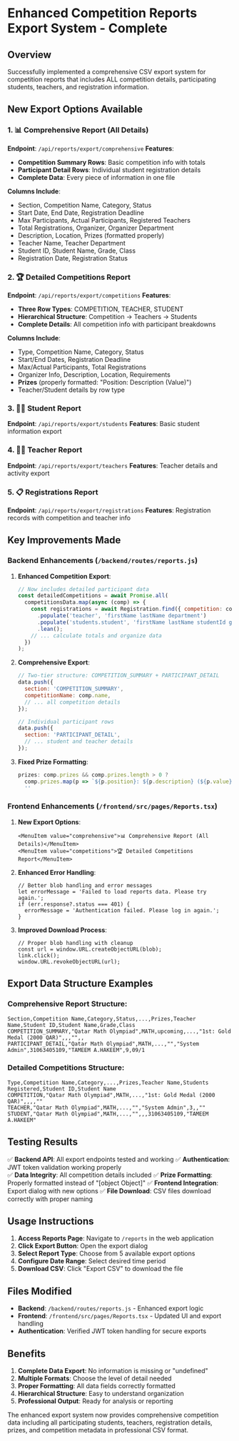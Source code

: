 # Enhanced Competition Reports Export System - Complete

## Overview
Successfully implemented a comprehensive CSV export system for competition reports that includes ALL competition details, participating students, teachers, and registration information.

## New Export Options Available

### 1. 📊 Comprehensive Report (All Details)
**Endpoint**: `/api/reports/export/comprehensive`
**Features**:
- **Competition Summary Rows**: Basic competition info with totals
- **Participant Detail Rows**: Individual student registration details
- **Complete Data**: Every piece of information in one file

**Columns Include**:
- Section, Competition Name, Category, Status
- Start Date, End Date, Registration Deadline
- Max Participants, Actual Participants, Registered Teachers
- Total Registrations, Organizer, Organizer Department
- Description, Location, Prizes (formatted properly)
- Teacher Name, Teacher Department
- Student ID, Student Name, Grade, Class
- Registration Date, Registration Status

### 2. 🏆 Detailed Competitions Report  
**Endpoint**: `/api/reports/export/competitions`
**Features**:
- **Three Row Types**: COMPETITION, TEACHER, STUDENT
- **Hierarchical Structure**: Competition → Teachers → Students
- **Complete Details**: All competition info with participant breakdowns

**Columns Include**:
- Type, Competition Name, Category, Status
- Start/End Dates, Registration Deadline
- Max/Actual Participants, Total Registrations
- Organizer Info, Description, Location, Requirements
- **Prizes** (properly formatted: "Position: Description (Value)")
- Teacher/Student details by row type

### 3. 👨‍🎓 Student Report
**Endpoint**: `/api/reports/export/students`
**Features**: Basic student information export

### 4. 👨‍🏫 Teacher Report  
**Endpoint**: `/api/reports/export/teachers`
**Features**: Teacher details and activity export

### 5. 📋 Registrations Report
**Endpoint**: `/api/reports/export/registrations`
**Features**: Registration records with competition and teacher info

## Key Improvements Made

### Backend Enhancements (`/backend/routes/reports.js`)

1. **Enhanced Competition Export**:
   ```javascript
   // Now includes detailed participant data
   const detailedCompetitions = await Promise.all(
     competitionsData.map(async (comp) => {
       const registrations = await Registration.find({ competition: comp._id })
         .populate('teacher', 'firstName lastName department')
         .populate('students.student', 'firstName lastName studentId grade class')
         .lean();
       // ... calculate totals and organize data
     })
   );
   ```

2. **Comprehensive Export**:
   ```javascript
   // Two-tier structure: COMPETITION_SUMMARY + PARTICIPANT_DETAIL
   data.push({
     section: 'COMPETITION_SUMMARY',
     competitionName: comp.name,
     // ... all competition details
   });
   
   // Individual participant rows
   data.push({
     section: 'PARTICIPANT_DETAIL', 
     // ... student and teacher details
   });
   ```

3. **Fixed Prize Formatting**:
   ```javascript
   prizes: comp.prizes && comp.prizes.length > 0 ? 
     comp.prizes.map(p => `${p.position}: ${p.description} (${p.value})`).join('; ') : 
     ''
   ```

### Frontend Enhancements (`/frontend/src/pages/Reports.tsx`)

1. **New Export Options**:
   ```tsx
   <MenuItem value="comprehensive">📊 Comprehensive Report (All Details)</MenuItem>
   <MenuItem value="competitions">🏆 Detailed Competitions Report</MenuItem>
   ```

2. **Enhanced Error Handling**:
   ```tsx
   // Better blob handling and error messages
   let errorMessage = 'Failed to load reports data. Please try again.';
   if (err.response?.status === 401) {
     errorMessage = 'Authentication failed. Please log in again.';
   }
   ```

3. **Improved Download Process**:
   ```tsx
   // Proper blob handling with cleanup
   const url = window.URL.createObjectURL(blob);
   link.click();
   window.URL.revokeObjectURL(url);
   ```

## Export Data Structure Examples

### Comprehensive Report Structure:
```csv
Section,Competition Name,Category,Status,...,Prizes,Teacher Name,Student ID,Student Name,Grade,Class
COMPETITION_SUMMARY,"Qatar Math Olympiad",MATH,upcoming,...,"1st: Gold Medal (2000 QAR)",,,"",,
PARTICIPANT_DETAIL,"Qatar Math Olympiad",MATH,...,"","System Admin",31063405109,"TAMEEM A.HAKEEM",9,09/1
```

### Detailed Competitions Structure:
```csv
Type,Competition Name,Category,...,Prizes,Teacher Name,Students Registered,Student ID,Student Name
COMPETITION,"Qatar Math Olympiad",MATH,...,"1st: Gold Medal (2000 QAR)",,,,""
TEACHER,"Qatar Math Olympiad",MATH,...,"","System Admin",3,,""
STUDENT,"Qatar Math Olympiad",MATH,...,"",,,31063405109,"TAMEEM A.HAKEEM"
```

## Testing Results

✅ **Backend API**: All export endpoints tested and working
✅ **Authentication**: JWT token validation working properly  
✅ **Data Integrity**: All competition details included
✅ **Prize Formatting**: Properly formatted instead of "[object Object]"
✅ **Frontend Integration**: Export dialog with new options
✅ **File Download**: CSV files download correctly with proper naming

## Usage Instructions

1. **Access Reports Page**: Navigate to `/reports` in the web application
2. **Click Export Button**: Open the export dialog
3. **Select Report Type**: Choose from 5 available export options
4. **Configure Date Range**: Select desired time period
5. **Download CSV**: Click "Export CSV" to download the file

## Files Modified

- **Backend**: `/backend/routes/reports.js` - Enhanced export logic
- **Frontend**: `/frontend/src/pages/Reports.tsx` - Updated UI and export handling
- **Authentication**: Verified JWT token handling for secure exports

## Benefits

1. **Complete Data Export**: No information is missing or "undefined"
2. **Multiple Formats**: Choose the level of detail needed
3. **Proper Formatting**: All data fields correctly formatted
4. **Hierarchical Structure**: Easy to understand organization
5. **Professional Output**: Ready for analysis or reporting

The enhanced export system now provides comprehensive competition data including all participating students, teachers, registration details, prizes, and competition metadata in professional CSV format.
